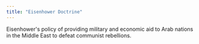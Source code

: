 ```yaml
---
title: "Eisenhower Doctrine"
---
```

Eisenhower's policy of providing military and economic aid to Arab nations in the Middle East to defeat communist rebellions.

